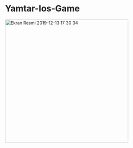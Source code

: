 # Yamtar-Ios-Game
<img width="401" alt="Ekran Resmi 2019-12-13 17 30 34" src="https://user-images.githubusercontent.com/18012114/90986216-b8af5500-e589-11ea-80f1-9dad441cc710.png">
